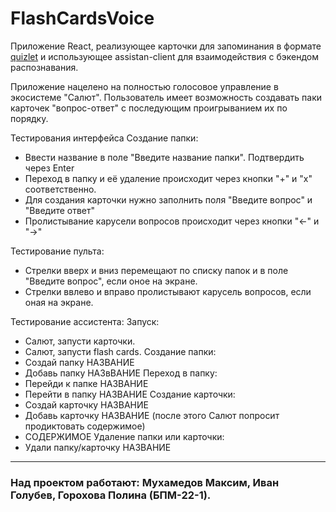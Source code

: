 # FlashCardsVoice
Приложение React, реализующее карточки для запоминания в формате [quizlet](https://quizlet.com/ru) и использующее assistan-client для взаимодействия с бэкендом распознавания.

Приложение нацелено на полностью голосовое управление в экосистеме "Салют".
Пользователь имеет возможность создавать паки карточек "вопрос-ответ" с последующим проигрыванием их по порядку.

Тестирования интерфейса
Создание папки:
- Ввести название в поле "Введите название папки". Подтвердить через Enter
- Переход в папку и её удаление происходит через кнопки "+" и "х" соответственно.
- Для создания карточки нужно заполнить поля "Введите вопрос" и "Введите ответ"
- Пролистывание карусели вопросов происходит через кнопки "<-" и "->"

Тестирование пульта:
- Стрелки вверх и вниз перемещают по списку папок и в поле "Введите вопрос", если оное на экране.
- Стрелки ввлево и вправо пролистывают карусель вопросов, если оная на экране.

Тестирование ассистента:
Запуск:
- Салют, запусти карточки.
- Салют, запусти flash cards.
Создание папки:
- Создай папку НАЗВАНИЕ
- Добавь папку НАЗвВАНИЕ
Переход в папку:
- Перейди к папке НАЗВАНИЕ
- Перейти в папку НАЗВАНИЕ
Создание карточки:
- Создай карточку НАЗВАНИЕ
- Добавь карточку НАЗВАНИЕ
(после этого Салют попросит продиктовать содержимое)
- СОДЕРЖИМОЕ
Удаление папки или карточки:
- Удали папку/карточку НАЗВАНИЕ
___
### Над проектом работают: Мухамедов Максим, Иван Голубев, Горохова Полина (БПМ-22-1).
